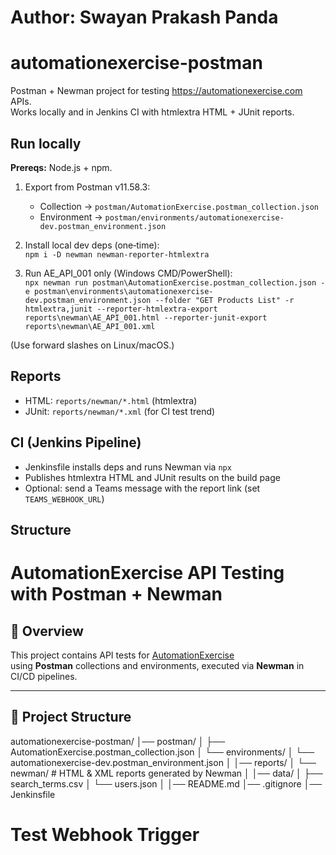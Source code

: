 # Author: Swayan Prakash Panda

# automationexercise-postman

Postman + Newman project for testing https://automationexercise.com APIs.  
Works locally and in Jenkins CI with htmlextra HTML + JUnit reports.

## Run locally

**Prereqs:** Node.js + npm.

1) Export from Postman v11.58.3:
   - Collection → `postman/AutomationExercise.postman_collection.json`
   - Environment → `postman/environments/automationexercise-dev.postman_environment.json`

2) Install local dev deps (one‑time):  
`npm i -D newman newman-reporter-htmlextra`

3) Run AE_API_001 only (Windows CMD/PowerShell):  
`npx newman run postman\AutomationExercise.postman_collection.json -e postman\environments\automationexercise-dev.postman_environment.json --folder "GET Products List" -r htmlextra,junit --reporter-htmlextra-export reports\newman\AE_API_001.html --reporter-junit-export reports\newman\AE_API_001.xml`

(Use forward slashes on Linux/macOS.)

## Reports

- HTML: `reports/newman/*.html` (htmlextra)
- JUnit: `reports/newman/*.xml` (for CI test trend)

## CI (Jenkins Pipeline)

- Jenkinsfile installs deps and runs Newman via `npx`
- Publishes htmlextra HTML and JUnit results on the build page
- Optional: send a Teams message with the report link (set `TEAMS_WEBHOOK_URL`)

## Structure

# AutomationExercise API Testing with Postman + Newman

## 📌 Overview
This project contains API tests for [AutomationExercise](https://automationexercise.com/api)  
using **Postman** collections and environments, executed via **Newman** in CI/CD pipelines.

---

## 📂 Project Structure
automationexercise-postman/
│── postman/
│ ├── AutomationExercise.postman_collection.json
│ └── environments/
│ └── automationexercise-dev.postman_environment.json
│
│── reports/
│ └── newman/ # HTML & XML reports generated by Newman
│
│── data/
│ ├── search_terms.csv
│ └── users.json
│
│── README.md
│── .gitignore
│── Jenkinsfile

# Test Webhook Trigger